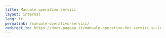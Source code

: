 ```yaml
---
title: Manuale operativo servizi
layout: internal
lang: it
permalink: /manuale-operativo-servizi/
redirect_to: https://docs.pagopa.it/manuale-operativo-dei-servizi-su-io/
---
```

